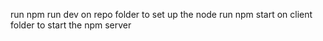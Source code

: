 run npm run dev on repo folder to set up the node 
run npm start on client folder to start the npm server